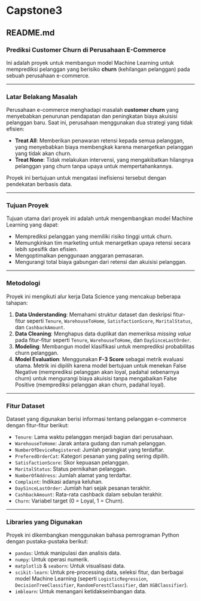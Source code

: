 # Capstone3

## README.md

### Prediksi Customer Churn di Perusahaan E-Commerce

Ini adalah proyek untuk membangun model Machine Learning untuk memprediksi pelanggan yang berisiko **churn** (kehilangan pelanggan) pada sebuah perusahaan e-commerce.

---

### Latar Belakang Masalah

Perusahaan e-commerce menghadapi masalah **customer churn** yang menyebabkan penurunan pendapatan dan peningkatan biaya akuisisi pelanggan baru. Saat ini, perusahaan menggunakan dua strategi yang tidak efisien:

* **Treat All**: Memberikan penawaran retensi kepada semua pelanggan, yang menyebabkan biaya membengkak karena menargetkan pelanggan yang tidak akan churn.
* **Treat None**: Tidak melakukan intervensi, yang mengakibatkan hilangnya pelanggan yang churn tanpa upaya untuk mempertahankannya.

Proyek ini bertujuan untuk mengatasi inefisiensi tersebut dengan pendekatan berbasis data.

---

### Tujuan Proyek

Tujuan utama dari proyek ini adalah untuk mengembangkan model Machine Learning yang dapat:

* Memprediksi pelanggan yang memiliki risiko tinggi untuk churn.
* Memungkinkan tim marketing untuk menargetkan upaya retensi secara lebih spesifik dan efisien.
* Mengoptimalkan penggunaan anggaran pemasaran.
* Mengurangi total biaya gabungan dari retensi dan akuisisi pelanggan.

---

### Metodologi

Proyek ini mengikuti alur kerja Data Science yang mencakup beberapa tahapan:

1.  **Data Understanding**: Memahami struktur dataset dan deskripsi fitur-fitur seperti `Tenure`, `WarehouseToHome`, `SatisfactionScore`, `MaritalStatus`, dan `CashbackAmount`.
2.  **Data Cleaning**: Menghapus data duplikat dan memeriksa *missing value* pada fitur-fitur seperti `Tenure`, `WarehouseToHome`, dan `DaySinceLastOrder`.
3.  **Modeling**: Membangun model klasifikasi untuk memprediksi probabilitas churn pelanggan.
4.  **Model Evaluation**: Menggunakan **F-3 Score** sebagai metrik evaluasi utama. Metrik ini dipilih karena model bertujuan untuk menekan False Negative (memprediksi pelanggan akan loyal, padahal sebenarnya churn) untuk mengurangi biaya akuisisi tanpa mengabaikan False Positive (memprediksi pelanggan akan churn, padahal loyal).

---

### Fitur Dataset

Dataset yang digunakan berisi informasi tentang pelanggan e-commerce dengan fitur-fitur berikut:

* `Tenure`: Lama waktu pelanggan menjadi bagian dari perusahaan.
* `WarehouseToHome`: Jarak antara gudang dan rumah pelanggan.
* `NumberOfDeviceRegistered`: Jumlah perangkat yang terdaftar.
* `PreferedOrderCat`: Kategori pesanan yang paling sering dipilih.
* `SatisfactionScore`: Skor kepuasan pelanggan.
* `MaritalStatus`: Status pernikahan pelanggan.
* `NumberOfAddress`: Jumlah alamat yang terdaftar.
* `Complaint`: Indikasi adanya keluhan.
* `DaySinceLastOrder`: Jumlah hari sejak pesanan terakhir.
* `CashbackAmount`: Rata-rata cashback dalam sebulan terakhir.
* `Churn`: Variabel target (0 = Loyal, 1 = Churn).

---

### Libraries yang Digunakan

Proyek ini dikembangkan menggunakan bahasa pemrograman Python dengan pustaka-pustaka berikut:

* `pandas`: Untuk manipulasi dan analisis data.
* `numpy`: Untuk operasi numerik.
* `matplotlib` & `seaborn`: Untuk visualisasi data.
* `scikit-learn`: Untuk pre-processing data, seleksi fitur, dan berbagai model Machine Learning (seperti `LogisticRegression`, `DecisionTreeClassifier`, `RandomForestClassifier`, dan `XGBClassifier`).
* `imblearn`: Untuk menangani ketidakseimbangan data.
